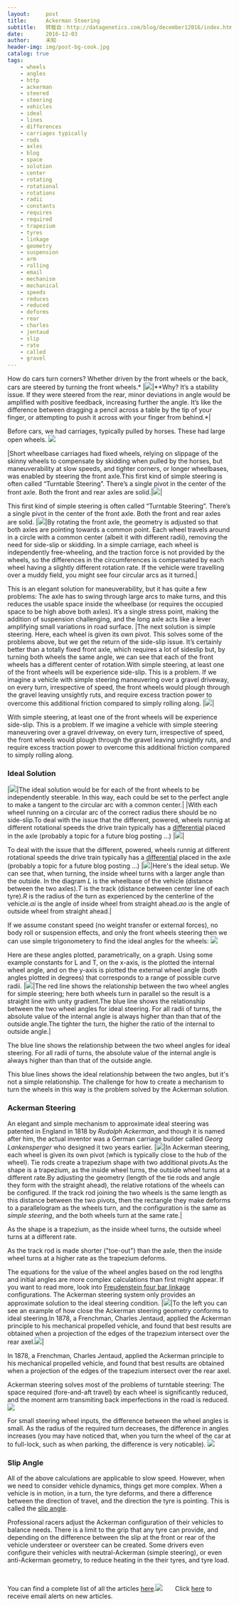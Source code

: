 ```yaml
---
layout:     post
title:      Ackerman Steering
subtitle:   转载自：http://datagenetics.com/blog/december12016/index.html
date:       2016-12-03
author:     未知
header-img: img/post-bg-cook.jpg
catalog: true
tags:
    - wheels
    - angles
    - http
    - ackerman
    - steered
    - steering
    - vehicles
    - ideal
    - lines
    - differences
    - carriages typically
    - rods
    - axles
    - blog
    - space
    - solution
    - center
    - rotating
    - rotational
    - rotations
    - radii
    - constants
    - requires
    - required
    - trapezium
    - tyres
    - linkage
    - geometry
    - suspension
    - arm
    - rolling
    - email
    - mechanism
    - mechanical
    - speeds
    - reduces
    - reduced
    - deforms
    - rear
    - charles
    - jentaud
    - slip
    - rate
    - called
    - gravel
---
```









How do cars turn corners? Whether driven by the front wheels or the back, cars are steered by turning the front wheels.*
|![](http://datagenetics.com/blog/december12016/car.png)|**Why? It’s a stability issue. If they were steered from the rear, minor deviations in angle would be amplified with positive feedback, increasing further the angle. It’s like the difference between dragging a pencil across a table by the tip of your finger, or attempting to push it across with your finger from behind.*|

Before cars, we had carriages, typically pulled by horses. These had large open wheels.
![](http://datagenetics.com/blog/december12016/carriage.jpg)

|Short wheelbase carriages had fixed wheels, relying on slippage of the skinny wheels to compensate by skidding when pulled by the horses, but maneuverability at slow speeds, and tighter corners, or longer wheelbases, was enabled by steering the front axle.This first kind of simple steering is often called “Turntable Steering”. There’s a single pivot in the center of the front axle. Both the front and rear axles are solid.|![](http://datagenetics.com/blog/december12016/tt0.png)|

This first kind of simple steering is often called “Turntable Steering”. There’s a single pivot in the center of the front axle. Both the front and rear axles are solid.
|![](http://datagenetics.com/blog/december12016/tt.png)|By rotating the front axle, the geometry is adjusted so that both axles are pointing towards a common point. Each wheel travels around in a circle with a common center (albeit it with different radii), removing the need for side-slip or skidding. In a simple carriage, each wheel is independently free-wheeling, and the traction force is not provided by the wheels, so the differences in the circumferences is compensated by each wheel having a slightly different rotation rate. If the vehicle were travelling over a muddy field, you might see four circular arcs as it turned.|

This is an elegant solution for maneuverability, but it has quite a few problems: The axle has to swing through large arcs to make turns, and this reduces the usable space inside the wheelbase (or requires the occupied space to be high above both axles). It’s a single stress point, making the addition of suspension challenging, and the long axle acts like a lever amplifying small variations in road surface.
|The next solution is simple steering. Here, each wheel is given its own pivot. This solves some of the problems above, but we get the return of the side-slip issue. It’s certainly better than a totally fixed front axle, which requires a lot of sideslip but, by turning both wheels the same angle, we can see that each of the front wheels has a different center of rotation.With simple steering, at least one of the front wheels will be experience side-slip. This is a problem. If we imagine a vehicle with simple steering maneuvering over a gravel driveway, on every turn, irrespective of speed, the front wheels would plough through the gravel leaving unsightly ruts, and require excess traction power to overcome this additional friction compared to simply rolling along. |![](http://datagenetics.com/blog/december12016/ss.png)|

With simple steering, at least one of the front wheels will be experience side-slip. This is a problem. If we imagine a vehicle with simple steering maneuvering over a gravel driveway, on every turn, irrespective of speed, the front wheels would plough through the gravel leaving unsightly ruts, and require excess traction power to overcome this additional friction compared to simply rolling along. 

### Ideal Solution
|![](http://datagenetics.com/blog/december12016/ideal.png)|The ideal solution would be for each of the front wheels to be independently steerable. In this way, each could be set to the perfect angle to make a tangent to the circular arc with a common center.|
|With each wheel running on a circular arc of the correct radius there should be no side-slip.To deal with the issue that the different, powered, wheels runnig at different rotational speeds the drive train typically has a [differential](https://en.wikipedia.org/wiki/Differential_(mechanical_device)) placed in the axle (probably a topic for a future blog posting …) |![](http://datagenetics.com/blog/december12016/ideal2.png)|


To deal with the issue that the different, powered, wheels runnig at different rotational speeds the drive train typically has a [differential](https://en.wikipedia.org/wiki/Differential_(mechanical_device)) placed in the axle (probably a topic for a future blog posting …) 
|![](http://datagenetics.com/blog/december12016/ideal3.png)|Here's the ideal setup. We can see that, when turning, the inside wheel turns with a larger angle than the outside. In the diagram *L* is the wheelbase of the vehicle (distance between the two axles).*T* is the track (distance between center line of each tyre).*R* is the radius of the turn as experienced by the centerline of the vehicle.*αi* is the angle of inside wheel from straight ahead.*αo* is the angle of outside wheel from straight ahead.|

If we assume constant speed (no weight transfer or external forces), no body roll or suspension effects, and only the front wheels steering then we can use simple trigonometery to find the ideal angles for the wheels:
![](http://datagenetics.com/blog/december12016/eq0.png)


Here are these angles plotted, parametrically, on a graph. Using some example constants for L and T, on the x-axis, is the plotted the internal wheel angle, and on the y-axis is plotted the external wheel angle (both angles plotted in degrees) that corresponds to a range of possible curve radii. 
|![](http://datagenetics.com/blog/december12016/g.png)|The red line shows the relationship between the two wheel angles for simple steering; here both wheels turn in parallel so the result is a straight line with unity gradient.The blue line shows the relationship between the two wheel angles for ideal steering. For all radii of turns, the absolute value of the internal angle is always higher than than that of the outside angle.The tighter the turn, the higher the ratio of the internal to outside angle.|

The blue line shows the relationship between the two wheel angles for ideal steering. For all radii of turns, the absolute value of the internal angle is always higher than than that of the outside angle.

This blue lines shows the ideal relationship between the two angles, but it's not a simple relationship. The challenge for how to create a mechanism to turn the wheels in this way is the problem solved by the Ackerman solution.

### Ackerman Steering

An elegant and simple mechanism to approximate ideal steering was patented in England in 1818 by *Rudolph Ackerman*, and though it is named after him, the actual inventor was a German carriage builder called *Georg Lankensperger* who designed it two years earlier.
|![](http://datagenetics.com/blog/december12016/as.png)|In Ackerman steering, each wheel is given its own pivot (which is typically close to the hub of the wheel). Tie rods create a trapezium shape with two additional pivots.As the shape is a trapezium, as the inside wheel turns, the outside wheel turns at a different rate.By adjusting the geometry (length of the tie rods and angle they form with the straight ahead), the relative rotations of the wheels can be configured. If the track rod joining the two wheels is the same length as this distance between the two pivots, then the rectangle they make deforms to a parallelogram as the wheels turn, and the configuration is the same as *simple steering*, and the both wheels turn at the same rate.|

As the shape is a trapezium, as the inside wheel turns, the outside wheel turns at a different rate.

As the track rod is made shorter ("toe-out") than the axle, then the inside wheel turns at a higher rate as the trapezium deforms.

The equations for the value of the wheel angles based on the rod lengths and initial angles are more complex calculations than first might appear. If you want to read more, look into [Freudenstein four bar linkage](https://en.wikipedia.org/wiki/Linkage_(mechanical)) configurations. The Ackerman steering system only provides an approximate solution to the ideal steering condition.
|![](http://datagenetics.com/blog/december12016/g2.png)|To the left you can see an example of how close the Ackerman steering geometry conforms to ideal steering.In 1878, a Frenchman, Charles Jentaud, applied the Ackerman principle to his mechanical propelled vehicle, and found that best results are obtained when a projection of the edges of the trapezium intersect over the rear axel.![](http://datagenetics.com/blog/december12016/j.png)|

In 1878, a Frenchman, Charles Jentaud, applied the Ackerman principle to his mechanical propelled vehicle, and found that best results are obtained when a projection of the edges of the trapezium intersect over the rear axel.





Ackerman steering solves most of the problems of turntable steering: The space required (fore-and-aft travel) by each wheel is significantly reduced, and the moment arm transmiting back imperfections in the road is reduced.
![](http://datagenetics.com/blog/december12016/turn.jpg)


For small steering wheel inputs, the difference between the wheel angles is small. As the radius of the required turn decreases, the difference in angles increases (you may have noticed that, when you turn the wheel of the car at to full-lock, such as when parking, the difference is very noticable).
![](http://datagenetics.com/blog/december12016/a2.gif)


### Slip Angle

All of the above calculations are applicable to slow speed. However, when we need to consider vehicle dynamics, things get more complex. When a vehicle is in motion, in a turn, the tyre deforms, and there a difference between the direction of travel, and the direction the tyre is pointing. This is called the [slip angle](https://en.wikipedia.org/wiki/Slip_angle).

Professional racers adjust the Ackerman configuration of their vehicles to balance needs. There is a limit to the grip that any tyre can provide, and depending on the difference between the slip at the front or rear of the vehicle understeer or oversteer can be created. Some drivers even configure their vehicles with neutral-Ackerman (simple steering), or even anti-Ackerman geometry, to reduce heating in the their tyres, and tyre load.

 

You can find a complete list of all the articles [here](/blog.html).![](http://datagenetics.com/images/n.gif)
      Click [here](http://datagenetics.com/newsletter/subscribe.html) to receive email alerts on new articles.

